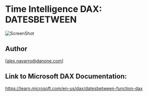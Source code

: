 # Time Intelligence DAX: DATESBETWEEN

![ScreenShot](https://github.com/NavarroAlex/NORAM-Microsoft-Power-BI-Training/blob/main/Power%20BI%20Theme.png)

## Author
[alex.navarro@danone.com]

## Link to Microsoft DAX Documentation:
https://learn.microsoft.com/en-us/dax/datesbetween-function-dax